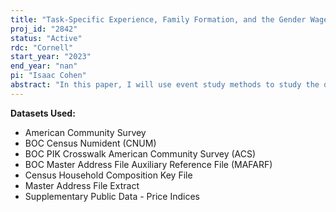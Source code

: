 ```yaml
---
title: "Task-Specific Experience, Family Formation, and the Gender Wage Gap"
proj_id: "2842"
status: "Active"
rdc: "Cornell"
start_year: "2023"
end_year: "nan"
pi: "Isaac Cohen"
abstract: "In this paper, I will use event study methods to study the dynamic relationships between labor market absences caused by family formation events and physicians' labor market outcomes, including their earnings, labor supply, accumulation of task-specific experience, and specialization. In order to study these relationships, I will create a longitudinal, quarterly dataset of individual physicians' careers spanning 2008-2020 by using the Numident File and Master Address Files from the US Census Bureau, together with the AMA Masterfile, to link collapsed physician-level data from the restricted-use version of the Medicare carrier file to physician-level information about household structure and demographics from the Census Household Composition Key File and the restricted-access American Community Survey. Using this dataset, I will estimate event studies with rich controls to characterize the average dynamic paths of physicians' labor market behavior around the time of their family formation decisions including child births and marriages. I will use the results of these event studies to study how much the accumulation of task-specific work experience affects gender gaps in labor market outcomes among physicians over the career cycle."
---
```


**Datasets Used:**

  - American Community Survey 
  - BOC Census Numident (CNUM) 
  - BOC PIK Crosswalk American Community Survey (ACS) 
  - BOC Master Address File Auxiliary Reference File (MAFARF) 
  - Census Household Composition Key File 
  - Master Address File Extract 
  - Supplementary Public Data - Price Indices 

